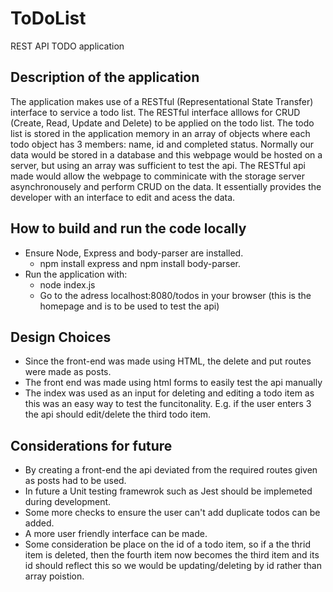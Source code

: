 # ToDoList
REST API TODO application

## Description of the application
The application makes use of a RESTful (Representational State Transfer) interface to service a todo list.
The RESTful interface alllows for CRUD (Create, Read, Update and Delete) to be applied on the todo list.
The todo list is stored in the application memory in an array of objects where each todo object has 3 members: name, id and completed status.
Normally our data would be stored in a database and this webpage would be hosted on a server, but using an array was sufficient to test the api.
The RESTful api made would allow the webpage to comminicate with the storage server asynchronousely and perform CRUD on the data. It essentially provides the developer with an interface to edit and acess the data.


## How to build and run the code locally
* Ensure Node, Express and body-parser are installed.
    * npm install express and npm install body-parser.
* Run the application with:
    * node index.js
    * Go to the adress localhost:8080/todos in your browser (this is the homepage and is to be used to test the api)


## Design Choices
* Since the front-end was made using HTML, the delete and put routes were made as posts.
* The front end was made using html forms to easily test the api manually
* The index was used as an input for deleting and editing a todo item as this was an easy way to test the funcitonality. E.g. if the user enters 3 the api should edit/delete the third todo item.


## Considerations for future
* By creating a front-end the api deviated from the required routes given as posts had to be used.
* In future a Unit testing framewrok such as Jest should be implemeted during development.
* Some more checks to ensure the user can't add duplicate todos can be added.
* A more user friendly interface can be made.
* Some consideration be place on the id of a todo item, so if a the thrid item is deleted, then the fourth item now becomes the third item and its id should reflect this so we would be updating/deleting by id rather than array poistion.
